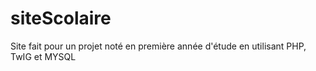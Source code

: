# siteScolaire

Site fait pour un projet noté en première année d'étude en utilisant PHP, TwIG et MYSQL
